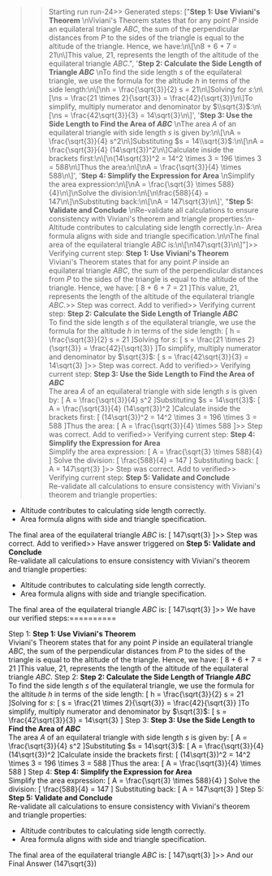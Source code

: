 >> Starting run run-24>> 
Generated steps: 
["**Step 1: Use Viviani's Theorem**  \nViviani's Theorem states that for any point $P$ inside an equilateral triangle $ABC$, the sum of the perpendicular distances from $P$ to the sides of the triangle is equal to the altitude of the triangle. Hence, we have:\n\\[\n8 + 6 + 7 = 21\n\\]This value, 21, represents the length of the altitude of the equilateral triangle $ABC$.", '**Step 2: Calculate the Side Length of Triangle $ABC$**  \nTo find the side length $s$ of the equilateral triangle, we use the formula for the altitude $h$ in terms of the side length:\n\\[\nh = \\frac{\\sqrt{3}}{2} s = 21\n\\]Solving for $s$:\n\\[\ns = \\frac{21 \\times 2}{\\sqrt{3}} = \\frac{42}{\\sqrt{3}}\n\\]To simplify, multiply numerator and denominator by $\\sqrt{3}$:\n\\[\ns = \\frac{42\\sqrt{3}}{3} = 14\\sqrt{3}\n\\]', '**Step 3: Use the Side Length to Find the Area of $ABC$**  \nThe area $A$ of an equilateral triangle with side length $s$ is given by:\n\\[\nA = \\frac{\\sqrt{3}}{4} s^2\n\\]Substituting $s = 14\\sqrt{3}$:\n\\[\nA = \\frac{\\sqrt{3}}{4} (14\\sqrt{3})^2\n\\]Calculate inside the brackets first:\n\\[\n(14\\sqrt{3})^2 = 14^2 \\times 3 = 196 \\times 3 = 588\n\\]Thus the area:\n\\[\nA = \\frac{\\sqrt{3}}{4} \\times 588\n\\]', '**Step 4: Simplify the Expression for Area**  \nSimplify the area expression:\n\\[\nA = \\frac{\\sqrt{3} \\times 588}{4}\n\\]\nSolve the division:\n\\[\n\\frac{588}{4} = 147\n\\]\nSubstituting back:\n\\[\nA = 147\\sqrt{3}\n\\]', "**Step 5: Validate and Conclude**  \nRe-validate all calculations to ensure consistency with Viviani's theorem and triangle properties:\n- Altitude contributes to calculating side length correctly.\n- Area formula aligns with side and triangle specification.\n\nThe final area of the equilateral triangle $ABC$ is:\n\\[\n147\\sqrt{3}\n\\]"]>> 
Verifying current step: 
**Step 1: Use Viviani's Theorem**  
Viviani's Theorem states that for any point $P$ inside an equilateral triangle $ABC$, the sum of the perpendicular distances from $P$ to the sides of the triangle is equal to the altitude of the triangle. Hence, we have:
\[
8 + 6 + 7 = 21
\]This value, 21, represents the length of the altitude of the equilateral triangle $ABC$.>> 
Step was correct. Add to verified>> 
Verifying current step: 
**Step 2: Calculate the Side Length of Triangle $ABC$**  
To find the side length $s$ of the equilateral triangle, we use the formula for the altitude $h$ in terms of the side length:
\[
h = \frac{\sqrt{3}}{2} s = 21
\]Solving for $s$:
\[
s = \frac{21 \times 2}{\sqrt{3}} = \frac{42}{\sqrt{3}}
\]To simplify, multiply numerator and denominator by $\sqrt{3}$:
\[
s = \frac{42\sqrt{3}}{3} = 14\sqrt{3}
\]>> 
Step was correct. Add to verified>> 
Verifying current step: 
**Step 3: Use the Side Length to Find the Area of $ABC$**  
The area $A$ of an equilateral triangle with side length $s$ is given by:
\[
A = \frac{\sqrt{3}}{4} s^2
\]Substituting $s = 14\sqrt{3}$:
\[
A = \frac{\sqrt{3}}{4} (14\sqrt{3})^2
\]Calculate inside the brackets first:
\[
(14\sqrt{3})^2 = 14^2 \times 3 = 196 \times 3 = 588
\]Thus the area:
\[
A = \frac{\sqrt{3}}{4} \times 588
\]>> 
Step was correct. Add to verified>> 
Verifying current step: 
**Step 4: Simplify the Expression for Area**  
Simplify the area expression:
\[
A = \frac{\sqrt{3} \times 588}{4}
\]
Solve the division:
\[
\frac{588}{4} = 147
\]
Substituting back:
\[
A = 147\sqrt{3}
\]>> 
Step was correct. Add to verified>> 
Verifying current step: 
**Step 5: Validate and Conclude**  
Re-validate all calculations to ensure consistency with Viviani's theorem and triangle properties:
- Altitude contributes to calculating side length correctly.
- Area formula aligns with side and triangle specification.

The final area of the equilateral triangle $ABC$ is:
\[
147\sqrt{3}
\]>> 
Step was correct. Add to verified>> 
Have answer triggered on **Step 5: Validate and Conclude**  
Re-validate all calculations to ensure consistency with Viviani's theorem and triangle properties:
- Altitude contributes to calculating side length correctly.
- Area formula aligns with side and triangle specification.

The final area of the equilateral triangle $ABC$ is:
\[
147\sqrt{3}
\]>> 
We have our verified steps:==========
>> 
Step 1:
**Step 1: Use Viviani's Theorem**  
Viviani's Theorem states that for any point $P$ inside an equilateral triangle $ABC$, the sum of the perpendicular distances from $P$ to the sides of the triangle is equal to the altitude of the triangle. Hence, we have:
\[
8 + 6 + 7 = 21
\]This value, 21, represents the length of the altitude of the equilateral triangle $ABC$.
Step 2:
**Step 2: Calculate the Side Length of Triangle $ABC$**  
To find the side length $s$ of the equilateral triangle, we use the formula for the altitude $h$ in terms of the side length:
\[
h = \frac{\sqrt{3}}{2} s = 21
\]Solving for $s$:
\[
s = \frac{21 \times 2}{\sqrt{3}} = \frac{42}{\sqrt{3}}
\]To simplify, multiply numerator and denominator by $\sqrt{3}$:
\[
s = \frac{42\sqrt{3}}{3} = 14\sqrt{3}
\]
Step 3:
**Step 3: Use the Side Length to Find the Area of $ABC$**  
The area $A$ of an equilateral triangle with side length $s$ is given by:
\[
A = \frac{\sqrt{3}}{4} s^2
\]Substituting $s = 14\sqrt{3}$:
\[
A = \frac{\sqrt{3}}{4} (14\sqrt{3})^2
\]Calculate inside the brackets first:
\[
(14\sqrt{3})^2 = 14^2 \times 3 = 196 \times 3 = 588
\]Thus the area:
\[
A = \frac{\sqrt{3}}{4} \times 588
\]
Step 4:
**Step 4: Simplify the Expression for Area**  
Simplify the area expression:
\[
A = \frac{\sqrt{3} \times 588}{4}
\]
Solve the division:
\[
\frac{588}{4} = 147
\]
Substituting back:
\[
A = 147\sqrt{3}
\]
Step 5:
**Step 5: Validate and Conclude**  
Re-validate all calculations to ensure consistency with Viviani's theorem and triangle properties:
- Altitude contributes to calculating side length correctly.
- Area formula aligns with side and triangle specification.

The final area of the equilateral triangle $ABC$ is:
\[
147\sqrt{3}
\]>> 
And our Final Answer
\(147\sqrt{3}\)